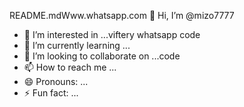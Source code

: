 README.mdWww.whatsapp.com 👋 Hi, I’m @mizo7777
- 👀 I’m interested in ...viftery whatsapp code
- 🌱 I’m currently learning ...
- 💞️ I’m looking to collaborate on ...code
- 📫 How to reach me ...
- 😄 Pronouns: ...
- ⚡ Fun fact: ...

<!---
mizo7777/mizo7777 is a ✨ special ✨ repository because its `README.md` (this file) appears on your GitHub profile.
You can click the Preview link to take a look at your changes.
--->
